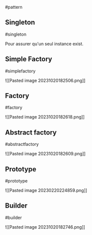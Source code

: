 #pattern

## Singleton
#singleton

Pour assurer qu'un seul instance exist.



## Simple Factory
#simplefactory

![[Pasted image 20231020182506.png]]
## Factory
#factory

![[Pasted image 20231020182618.png]]

## Abstract factory
#abstractfactory

![[Pasted image 20231020182609.png]]

## Prototype
#prototype

![[Pasted image 20230220224859.png]]

## Builder
#builder 

![[Pasted image 20231020182746.png]]


